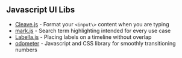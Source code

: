 ## Javascript UI Libs

* [Cleave.js](http://nosir.github.io/cleave.js/) - Format your `<input\>` content when you are typing
* [mark.js](https://markjs.io/) - Search term highlighting intended for every use case
* [Labella.js](http://twitter.github.io/labella.js/) - Placing labels on a timeline without overlap
* [odometer](http://github.hubspot.com/odometer/) - Javascript and CSS library for smoothly transitioning numbers
